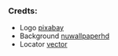 

### Credts:
- Logo [pixabay](https://cdn.pixabay.com/photo/2020/07/17/12/25/compass-5413948_1280.png)
- Background [nuwallpaperhd](https://nuwallpaperhd.info/ireland/awesome-ireland-nature-wallpaper-background-image/)
- Locator [vector](https://www.vectorstock.com/royalty-free-vector/location-icon-gps-marker-symbol-map-pin-icon-vector-28471585)